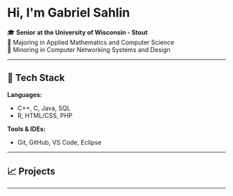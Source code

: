 # Hi, I'm Gabriel Sahlin

🎓 **Senior at the University of Wisconsin - Stout**  
🧠 Majoring in Applied Mathematics and Computer Science  
🔧 Minoring in Computer Networking Systems and Design  

---

## 🔧 Tech Stack

**Languages:**  
- C++, C, Java, SQL  
- R, HTML/CSS, PHP  

**Tools & IDEs:**  
- Git, GitHub, VS Code, Eclipse

---

## 📈 Projects


---
